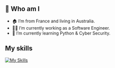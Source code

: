 ## 👋 Who am I

- 🏠 I’m from France and living in Australia.
- 👨‍💻 I’m currently working as a Software Engineer.
- 🌱 I’m currently learning Python & Cyber Security.

## My skills 
[![My Skills](https://skillicons.dev/icons?i=cs,dotnet,visualstudio,vscode,git,c,cpp,py,linux,powershell&perline=5)](https://skillicons.dev)



<!--
**ZooterOne/ZooterOne** is a ✨ _special_ ✨ repository because its `README.md` (this file) appears on your GitHub profile.

Here are some ideas to get you started:

- 🔭 I’m currently working on ...
- 🌱 I’m currently learning ...
- 👯 I’m looking to collaborate on ...
- 🤔 I’m looking for help with ...
- 💬 Ask me about ...
- 📫 How to reach me: ...
- 😄 Pronouns: ...
- ⚡ Fun fact: ...
-->
